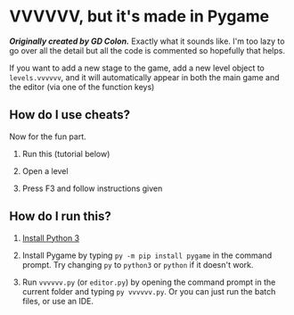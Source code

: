 # VVVVVV, but it's made in Pygame
***Originally created by GD Colon.***
Exactly what it sounds like. I'm too lazy to go over all the detail but all the code is commented so hopefully that helps.

If you want to add a new stage to the game, add a new level object to `levels.vvvvvv`, and it will automatically appear in both the main game and the editor (via one of the function keys)

## How do I use cheats?
Now for the fun part.

1. Run this (tutorial below)

2. Open a level

3. Press F3 and follow instructions given

## How do I run this?
1. [Install Python 3](https://www.python.org/ftp/python/3.11.0/python-3.11.0.exe)

2. Install Pygame by typing `py -m pip install pygame` in the command prompt. Try changing `py` to `python3` or `python` if it doesn't work.

3. Run `vvvvvv.py` (or `editor.py`) by opening the command prompt in the current folder and typing `py vvvvvv.py`. Or you can just run the batch files, or use an IDE.

